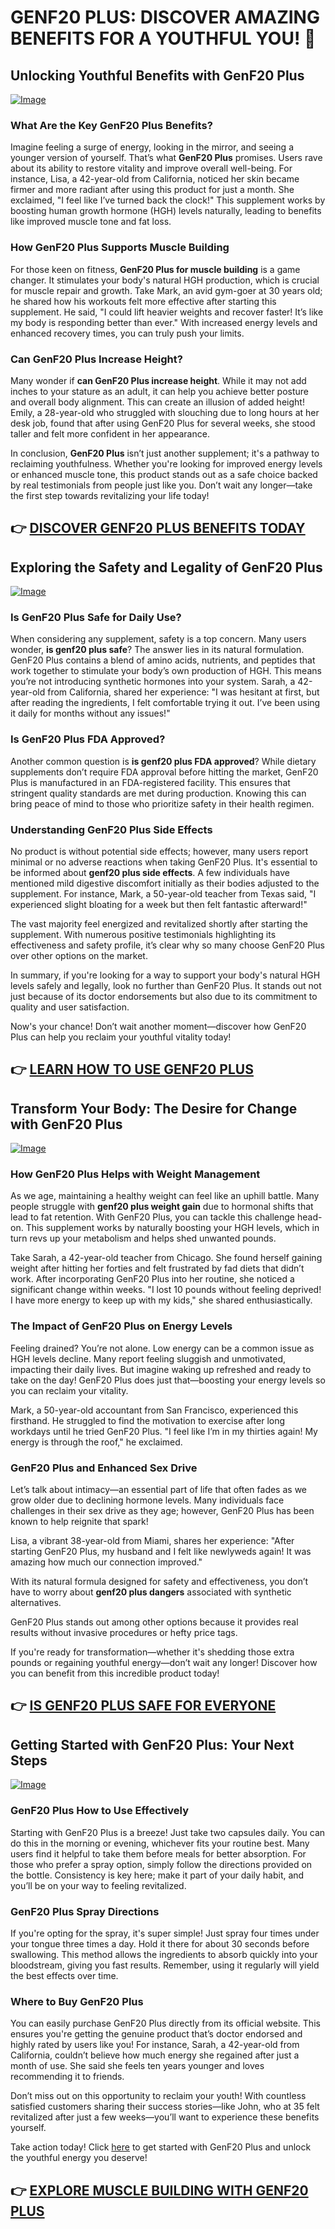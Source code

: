 # GENF20 PLUS: DISCOVER AMAZING BENEFITS FOR A YOUTHFUL YOU! 🌟

## Unlocking Youthful Benefits with GenF20 Plus

[![Image](https://www2.sellhealth.com/21/1a_300x250.jpg)](https://gchaffi.com/NjwRpb2p)

### What Are the Key GenF20 Plus Benefits?
Imagine feeling a surge of energy, looking in the mirror, and seeing a younger version of yourself. That’s what **GenF20 Plus** promises. Users rave about its ability to restore vitality and improve overall well-being. For instance, Lisa, a 42-year-old from California, noticed her skin became firmer and more radiant after using this product for just a month. She exclaimed, "I feel like I’ve turned back the clock!" This supplement works by boosting human growth hormone (HGH) levels naturally, leading to benefits like improved muscle tone and fat loss.

### How GenF20 Plus Supports Muscle Building
For those keen on fitness, **GenF20 Plus for muscle building** is a game changer. It stimulates your body's natural HGH production, which is crucial for muscle repair and growth. Take Mark, an avid gym-goer at 30 years old; he shared how his workouts felt more effective after starting this supplement. He said, "I could lift heavier weights and recover faster! It’s like my body is responding better than ever." With increased energy levels and enhanced recovery times, you can truly push your limits.

### Can GenF20 Plus Increase Height?
Many wonder if **can GenF20 Plus increase height**. While it may not add inches to your stature as an adult, it can help you achieve better posture and overall body alignment. This can create an illusion of added height! Emily, a 28-year-old who struggled with slouching due to long hours at her desk job, found that after using GenF20 Plus for several weeks, she stood taller and felt more confident in her appearance.

In conclusion, **GenF20 Plus** isn’t just another supplement; it's a pathway to reclaiming youthfulness. Whether you're looking for improved energy levels or enhanced muscle tone, this product stands out as a safe choice backed by real testimonials from people just like you. Don’t wait any longer—take the first step towards revitalizing your life today!



## 👉 [DISCOVER GENF20 PLUS BENEFITS TODAY](https://gchaffi.com/NjwRpb2p)

## Exploring the Safety and Legality of GenF20 Plus

[![Image](https://www2.sellhealth.com/2/genf20_plus_icon-275x200.jpg)](https://gchaffi.com/NjwRpb2p)

### Is GenF20 Plus Safe for Daily Use?
When considering any supplement, safety is a top concern. Many users wonder, **is genf20 plus safe**? The answer lies in its natural formulation. GenF20 Plus contains a blend of amino acids, nutrients, and peptides that work together to stimulate your body’s own production of HGH. This means you’re not introducing synthetic hormones into your system. Sarah, a 42-year-old from California, shared her experience: "I was hesitant at first, but after reading the ingredients, I felt comfortable trying it out. I’ve been using it daily for months without any issues!" 

### Is GenF20 Plus FDA Approved?
Another common question is **is genf20 plus FDA approved**? While dietary supplements don’t require FDA approval before hitting the market, GenF20 Plus is manufactured in an FDA-registered facility. This ensures that stringent quality standards are met during production. Knowing this can bring peace of mind to those who prioritize safety in their health regimen.

### Understanding GenF20 Plus Side Effects
No product is without potential side effects; however, many users report minimal or no adverse reactions when taking GenF20 Plus. It's essential to be informed about **genf20 plus side effects**. A few individuals have mentioned mild digestive discomfort initially as their bodies adjusted to the supplement. For instance, Mark, a 50-year-old teacher from Texas said, "I experienced slight bloating for a week but then felt fantastic afterward!" 

The vast majority feel energized and revitalized shortly after starting the supplement. With numerous positive testimonials highlighting its effectiveness and safety profile, it’s clear why so many choose GenF20 Plus over other options on the market.

In summary, if you're looking for a way to support your body's natural HGH levels safely and legally, look no further than GenF20 Plus. It stands out not just because of its doctor endorsements but also due to its commitment to quality and user satisfaction.

Now's your chance! Don’t wait another moment—discover how GenF20 Plus can help you reclaim your youthful vitality today!



## 👉 [LEARN HOW TO USE GENF20 PLUS](https://gchaffi.com/NjwRpb2p)

## Transform Your Body: The Desire for Change with GenF20 Plus

[![Image](https://www2.sellhealth.com/21/1b_300x250.jpg)](https://gchaffi.com/NjwRpb2p)

### How GenF20 Plus Helps with Weight Management  
As we age, maintaining a healthy weight can feel like an uphill battle. Many people struggle with **genf20 plus weight gain** due to hormonal shifts that lead to fat retention. With GenF20 Plus, you can tackle this challenge head-on. This supplement works by naturally boosting your HGH levels, which in turn revs up your metabolism and helps shed unwanted pounds. 

Take Sarah, a 42-year-old teacher from Chicago. She found herself gaining weight after hitting her forties and felt frustrated by fad diets that didn’t work. After incorporating GenF20 Plus into her routine, she noticed a significant change within weeks. "I lost 10 pounds without feeling deprived! I have more energy to keep up with my kids," she shared enthusiastically.

### The Impact of GenF20 Plus on Energy Levels  
Feeling drained? You’re not alone. Low energy can be a common issue as HGH levels decline. Many report feeling sluggish and unmotivated, impacting their daily lives. But imagine waking up refreshed and ready to take on the day! GenF20 Plus does just that—boosting your energy levels so you can reclaim your vitality.

Mark, a 50-year-old accountant from San Francisco, experienced this firsthand. He struggled to find the motivation to exercise after long workdays until he tried GenF20 Plus. "I feel like I’m in my thirties again! My energy is through the roof," he exclaimed.

### GenF20 Plus and Enhanced Sex Drive  
Let’s talk about intimacy—an essential part of life that often fades as we grow older due to declining hormone levels. Many individuals face challenges in their sex drive as they age; however, GenF20 Plus has been known to help reignite that spark!

Lisa, a vibrant 38-year-old from Miami, shares her experience: "After starting GenF20 Plus, my husband and I felt like newlyweds again! It was amazing how much our connection improved." 

With its natural formula designed for safety and effectiveness, you don’t have to worry about **genf20 plus dangers** associated with synthetic alternatives.

GenF20 Plus stands out among other options because it provides real results without invasive procedures or hefty price tags.

If you're ready for transformation—whether it's shedding those extra pounds or regaining youthful energy—don’t wait any longer! Discover how you can benefit from this incredible product today!



## 👉 [IS GENF20 PLUS SAFE FOR EVERYONE](https://gchaffi.com/NjwRpb2p)

## Getting Started with GenF20 Plus: Your Next Steps

[![Image](https://www2.sellhealth.com/21/genf20_plus_system_icon-275x200.jpg)](https://gchaffi.com/NjwRpb2p)

### GenF20 Plus How to Use Effectively  
Starting with GenF20 Plus is a breeze! Just take two capsules daily. You can do this in the morning or evening, whichever fits your routine best. Many users find it helpful to take them before meals for better absorption. For those who prefer a spray option, simply follow the directions provided on the bottle. Consistency is key here; make it part of your daily habit, and you’ll be on your way to feeling revitalized.

### GenF20 Plus Spray Directions  
If you're opting for the spray, it's super simple! Just spray four times under your tongue three times a day. Hold it there for about 30 seconds before swallowing. This method allows the ingredients to absorb quickly into your bloodstream, giving you fast results. Remember, using it regularly will yield the best effects over time.

### Where to Buy GenF20 Plus  
You can easily purchase GenF20 Plus directly from its official website. This ensures you're getting the genuine product that’s doctor endorsed and highly rated by users like you! For instance, Sarah, a 42-year-old from California, couldn’t believe how much energy she regained after just a month of use. She said she feels ten years younger and loves recommending it to friends.

Don’t miss out on this opportunity to reclaim your youth! With countless satisfied customers sharing their success stories—like John, who at 35 felt revitalized after just a few weeks—you’ll want to experience these benefits yourself.

Take action today! Click [here](https://gchaffi.com/NjwRpb2p) to get started with GenF20 Plus and unlock the youthful energy you deserve!



## 👉 [EXPLORE MUSCLE BUILDING WITH GENF20 PLUS](https://gchaffi.com/NjwRpb2p)